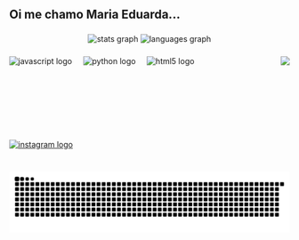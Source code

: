 <h2 align="left">Oi me chamo Maria Eduarda...</h2>

###

<div align="center">
  <img src="https://github-readme-stats.vercel.app/api?username=marialuciano08&hide_title=false&hide_rank=false&show_icons=true&include_all_commits=true&count_private=true&disable_animations=false&theme=dracula&locale=en&hide_border=false" height="150" alt="stats graph"  />
  <img src="https://github-readme-stats.vercel.app/api/top-langs?username=marialuciano08&locale=en&hide_title=false&layout=compact&card_width=320&langs_count=5&theme=dracula&hide_border=false" height="150" alt="languages graph"  />
</div>

###

<img align="right" height="150" src="https://media3.giphy.com/media/v1.Y2lkPTc5MGI3NjExMnRwcHVlODB0emxjaWdsYzJ4cnp4dm51a204a3N1NGUweWVndjJscCZlcD12MV9pbnRlcm5hbF9naWZfYnlfaWQmY3Q9Zw/toyYGNqDME5gI/giphy.gif"  />

###

<div align="left">
  <img src="https://cdn.jsdelivr.net/gh/devicons/devicon/icons/javascript/javascript-original.svg" height="30" alt="javascript logo"  />
  <img width="12" />
  <img src="https://cdn.jsdelivr.net/gh/devicons/devicon/icons/python/python-original.svg" height="30" alt="python logo"  />
  <img width="12" />
  <img src="https://cdn.jsdelivr.net/gh/devicons/devicon/icons/html5/html5-original.svg" height="30" alt="html5 logo"  />
</div>

###

<br clear="both">

<div align="left">
  <a href="https://www.instagram.com/ma.luciano_?igsh=MTF1cGFhbTl6ZDJycQ%3D%3D&utm_source=qr" target="_blank">
    <img src="https://img.shields.io/static/v1?message=Instagram&logo=instagram&label=&color=E4405F&logoColor=white&labelColor=&style=for-the-badge" height="35" alt="instagram logo"  />
  </a>
</div>

###

<br clear="both">

<img src="https://raw.githubusercontent.com/marialuciano08/marialuciano08/output/snake.svg" alt="Snake animation" />

###
